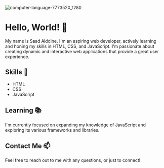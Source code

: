 ![computer-language-7773520_1280](https://github.com/MrAlameddine/MrAlameddine/assets/155602745/40cc80a2-0c88-4e73-91d5-2790053233ba)






# Hello, World! 👋

My name is Saad Alddine. I'm an aspiring web developer, actively learning and honing my skills in HTML, CSS, and JavaScript. I'm passionate about creating dynamic and interactive web applications that provide a great user experience.

## Skills 🚀
- HTML
- CSS
- JavaScript

## Learning 📚
I'm currently focused on expanding my knowledge of JavaScript and exploring its various frameworks and libraries.

## Contact Me 📫
Feel free to reach out to me with any questions, or just to connect!



                                                   
